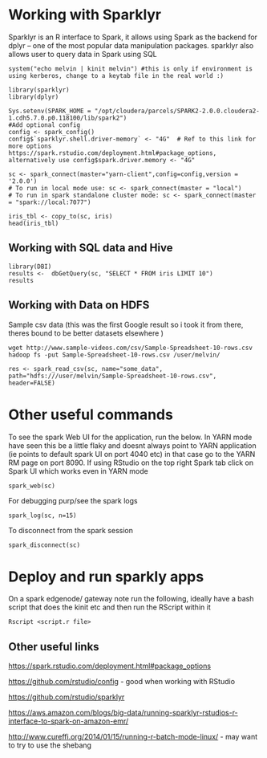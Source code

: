 # Working with Sparklyr

Sparklyr is an R interface to Spark, it allows using Spark as the backend for dplyr – one of the most popular data manipulation packages. sparklyr also allows user to query data in Spark using SQL

```
system("echo melvin | kinit melvin") #this is only if environment is using kerberos, change to a keytab file in the real world :) 

library(sparklyr)
library(dplyr)

Sys.setenv(SPARK_HOME = "/opt/cloudera/parcels/SPARK2-2.0.0.cloudera2-1.cdh5.7.0.p0.118100/lib/spark2")
#Add optional config 
config <- spark_config()
config$`sparklyr.shell.driver-memory` <- "4G"  # Ref to this link for more options https://spark.rstudio.com/deployment.html#package_options, alternatively use config$spark.driver.memory <- "4G"

sc <- spark_connect(master="yarn-client",config=config,version = '2.0.0') 
# To run in local mode use: sc <- spark_connect(master = "local")
# To run in spark standalone cluster mode: sc <- spark_connect(master = "spark://local:7077")

iris_tbl <- copy_to(sc, iris)
head(iris_tbl)
```

## Working with SQL data and Hive 

```
library(DBI)
results <-  dbGetQuery(sc, "SELECT * FROM iris LIMIT 10")
results
```

## Working with Data on HDFS 

Sample csv data (this was the first Google result so i took it from there, theres bound to be better datasets elsewhere ) 

```
wget http://www.sample-videos.com/csv/Sample-Spreadsheet-10-rows.csv
hadoop fs -put Sample-Spreadsheet-10-rows.csv /user/melvin/
```

```
res <- spark_read_csv(sc, name="some_data", path="hdfs:///user/melvin/Sample-Spreadsheet-10-rows.csv", header=FALSE)
```


# Other useful commands

To see the spark Web UI for the application, run the below. In YARN mode have seen this be a little flaky and doesnt always point to YARN application (ie points to default spark UI on port 4040 etc) in that case go to the YARN RM page on port 8090.
If using RStudio on the top right Spark tab click on Spark UI which works even in YARN mode
```
spark_web(sc)
```

For debugging purp/see the spark logs 
```
spark_log(sc, n=15)
```

To disconnect from the spark session 
```
spark_disconnect(sc)
```

# Deploy and run sparkly apps
On a spark edgenode/ gateway note run the following, ideally have a bash script that does the kinit etc and then run the RScript within it
```
Rscript <script.r file>
```

## Other useful links 

https://spark.rstudio.com/deployment.html#package_options

https://github.com/rstudio/config  - good when working with RStudio

https://github.com/rstudio/sparklyr

https://aws.amazon.com/blogs/big-data/running-sparklyr-rstudios-r-interface-to-spark-on-amazon-emr/

http://www.cureffi.org/2014/01/15/running-r-batch-mode-linux/ - may want to try to use the shebang 

